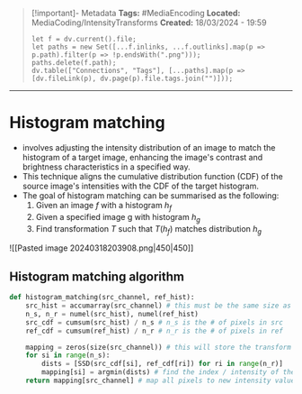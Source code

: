 > [!important]- Metadata
> **Tags:** #MediaEncoding 
> **Located:** MediaCoding/IntensityTransforms
> **Created:** 18/03/2024 - 19:59
> ```dataviewjs
> let f = dv.current().file;
> let paths = new Set([...f.inlinks, ...f.outlinks].map(p => p.path).filter(p => !p.endsWith(".png")));
> paths.delete(f.path);
> dv.table(["Connections", "Tags"], [...paths].map(p => [dv.fileLink(p), dv.page(p).file.tags.join("")]));
> ```

___
# Histogram matching
- involves adjusting the intensity distribution of an image to match the histogram of a target image, enhancing the image's contrast and brightness characteristics in a specified way.
- This technique aligns the cumulative distribution function (CDF) of the source image's intensities with the CDF of the target histogram. 
- The goal of histogram matching can be summarised as the following:
    1. Given an image $f$ with a histogram $h_{f}$
    2. Given a specified image g with histogram $h_{g}$ 
    3. Find transformation $T$ such that $T(h_{f})$ matches distribution $h_{g}$


![[Pasted image 20240318203908.png|450|450]]
## Histogram matching algorithm
```python
def histogram_matching(src_channel, ref_hist):
    src_hist = accumarray(src_channel) # this must be the same size as ref_hist
    n_s, n_r = numel(src_hist), numel(ref_hist)
    src_cdf = cumsum(src_hist) / n_s # n_s is the # of pixels in src
    ref_cdf = cumsum(ref_hist) / n_r # n_r is the # of pixels in ref

    mapping = zeros(size(src_channel)) # this will store the transform (T)
    for si in range(n_s): 
        dists = [SSD(src_cdf[si], ref_cdf[ri]) for ri in range(n_r)]
        mapping[si] = argmin(dists) # find the index / intensity of the min distance
    return mapping[src_channel] # map all pixels to new intensity values 
```